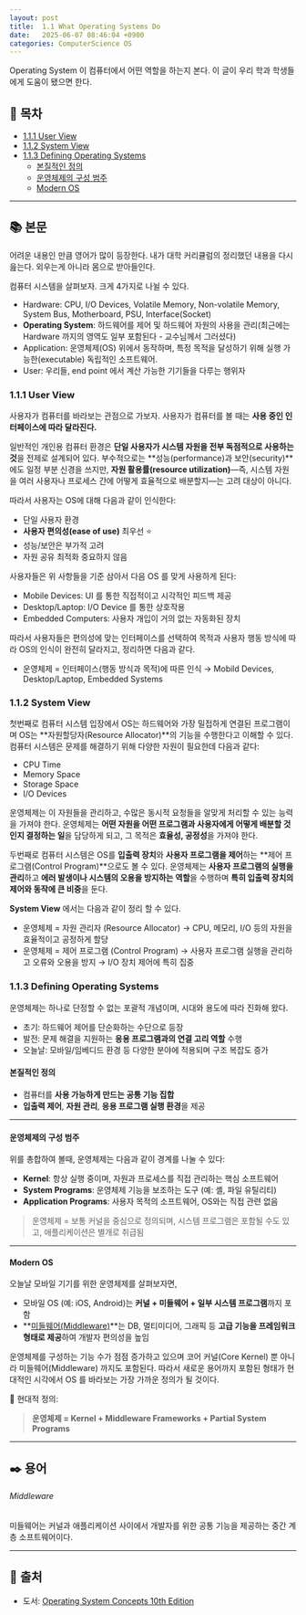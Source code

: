```yaml
---
layout: post
title:  1.1 What Operating Systems Do
date:   2025-06-07 08:46:04 +0900
categories: ComputerScience OS
---
```

<!--more-->
Operating System 이 컴퓨터에서 어떤 역할을 하는지 본다. 이 글이 우리 학과 학생들에게 도움이 됐으면 한다.

## 📂 목차
- [1.1.1 User View](#111-user-view)
- [1.1.2 System View](#112-system-view)
- [1.1.3 Defining Operating Systems](#113-defining-operating-systems)
    - [본질적인 정의](#본질적인-정의)
    - [운영체제의 구성 범주](#운영체제의-구성-범주)
    - [Modern OS](#modern-os)

---

## 📚 본문

어려운 내용인 만큼 영어가 많이 등장한다. 내가 대학 커리큘럼의 정리했던 내용을 다시 읊는다. 외우는게 아니라 몸으로 받아들인다.

컴퓨터 시스템을 살펴보자. 크게 4가지로 나뉠 수 있다.

- Hardware: CPU, I/O Devices, Volatile Memory, Non-volatile Memory, System Bus, Motherboard, PSU, Interface(Socket)
- **Operating System**: 하드웨어를 제어 및 하드웨어 자원의 사용을 관리(최근에는 Hardware 까지의 영역도 일부 포함된다 - 교수님께서 그러셨다)
- Application: 운영체제(OS) 위에서 동작하며, 특정 목적을 달성하기 위해 실행 가능한(executable) 독립적인 소프트웨어.
- User: 우리들, end point 에서 계산 가능한 기기들을 다루는 행위자

### 1.1.1 User View

사용자가 컴퓨터를 바라보는 관점으로 가보자. 사용자가 컴퓨터를 볼 때는 **사용 중인 인터페이스에 따라 달라진다.**

일반적인 개인용 컴퓨터 환경은 **단일 사용자가 시스템 자원을 전부 독점적으로 사용하는 것**을 전제로 설계되어 있다. 부수적으로는 **성능(performance)과 보안(security)**에도 일정 부분 신경을 쓰지만, **자원 활용률(resource utilization)**—즉, 시스템 자원을 여러 사용자나 프로세스 간에 어떻게 효율적으로 배분할지—는 고려 대상이 아니다.

따라서 사용자는 OS에 대해 다음과 같이 인식한다:

- 단일 사용자 환경
- **사용자 편의성(ease of use)** 최우선 ⭐️
- 성능/보안은 부가적 고려
- 자원 공유 최적화 중요하지 않음

사용자들은 위 사항들을 기준 삼아서 다음 OS 를 맞게 사용하게 된다:

- Mobile Devices: UI 를 통한 직접적이고 시각적인 피드백 제공
- Desktop/Laptop: I/O Device 를 통한 상호작용
- Embedded Computers: 사용자 개입이 거의 없는 자동화된 장치

따라서 사용자들은 편의성에 맞는 인터페이스를 선택하여 목적과 사용자 행동 방식에 따라 OS의 인식이 완전히 달라지고, 정리하면 다음과 같다.
- 운영체제 = 인터페이스(행동 방식과 목적)에 따른 인식 → Mobild Devices, Desktop/Laptop, Embedded Systems

### 1.1.2 System View

첫번째로 컴퓨터 시스템 입장에서 OS는 하드웨어와 가장 밀접하게 연결된 프로그램이며 OS는 **자원할당자(Resource Allocator)**의 기능을 수행한다고 이해할 수 있다. 컴퓨터 시스템은 문제를 해결하기 위해 다양한 자원이 필요한데 다음과 같다:

- CPU Time
- Memory Space
- Storage Space
- I/O Devices

운영체제는 이 자원들을 관리하고, 수많은 동시적 요청들을 알맞게 처리할 수 있는 능력을 가져야 한다. 운영체제는 **어떤 자원을 어떤 프로그램과 사용자에게 어떻게 배분할 것인지 결정하는 일**을 담당하게 되고, 그 목적은 **효율성, 공정성**을 가져야 한다.

두번째로 컴퓨터 시스템은 OS를 **입출력 장치**와 **사용자 프로그램을 제어**하는 **제어 프로그램(Control Program)**으로도 볼 수 있다. 운영체제는 **사용자 프로그램의 실행을 관리**하고 **에러 발생이나 시스템의 오용을 방지하는 역할**을 수행하며 **특히 입출력 장치의 제어와 동작에 큰 비중**을 둔다.

**System View** 에서는 다음과 같이 정리 할 수 있다.
- 운영체제 = 자원 관리자 (Resource Allocator) → CPU, 메모리, I/O 등의 자원을 효율적이고 공정하게 할당
- 운영체제 = 제어 프로그램 (Control Program) → 사용자 프로그램 실행을 관리하고 오류와 오용을 방지 → I/O 장치 제어에 특히 집중

### 1.1.3 Defining Operating Systems

운영체제는 하나로 단정할 수 없는 포괄적 개념이며, 시대와 용도에 따라 진화해 왔다.

- 초기: 하드웨어 제어를 단순화하는 수단으로 등장  
- 발전: 문제 해결을 지원하는 **응용 프로그램과의 연결 고리 역할** 수행  
- 오늘날: 모바일/임베디드 환경 등 다양한 분야에 적용되며 구조 복잡도 증가

#### 본질적인 정의

- 컴퓨터를 **사용 가능하게 만드는 공통 기능 집합**
- **입출력 제어**, **자원 관리**, **응용 프로그램 실행 환경**을 제공

---

#### 운영체제의 구성 범주

위를 총합하여 볼때, 운영체제는 다음과 같이 경계를 나눌 수 있다:
- **Kernel**: 항상 실행 중이며, 자원과 프로세스를 직접 관리하는 핵심 소프트웨어
- **System Programs**: 운영체제 기능을 보조하는 도구 (예: 셸, 파일 유틸리티)
- **Application Programs**: 사용자 목적의 소프트웨어, OS와는 직접 관련 없음

> 운영체제 = 보통 커널을 중심으로 정의되며, 시스템 프로그램은 포함될 수도 있고, 애플리케이션은 별개로 취급됨

---

#### Modern OS

오늘날 모바일 기기를 위한 운영체제를 살펴보자면,

- 모바일 OS (예: iOS, Android)는 **커널 + 미들웨어 + 일부 시스템 프로그램**까지 포함
- **[미들웨어(Middleware)](#middleware)**는 DB, 멀티미디어, 그래픽 등 **고급 기능을 프레임워크 형태로 제공**하여 개발자 편의성을 높임

운영체제를 구성하는 기능 수가 점점 증가하고 있으며 코어 커널(Core Kernel) 뿐 아니라 미들웨어(Middleware) 까지도 포함된다. 따라서 새로운 용어까지 포함된 형태가 현대적인 시각에서 OS 를 바라보는 가장 가까운 정의가 될 것이다.

📌 현대적 정의:
> **운영체제 = Kernel + Middleware Frameworks + Partial System Programs**

---

## ✒️ 용어

###### Middleware

미들웨어는 커널과 애플리케이션 사이에서 개발자를 위한 공통 기능을 제공하는 중간 계층 소프트웨어이다.

---

## 🔗 출처
- 도서: [Operating System Concepts 10th Edition]()

